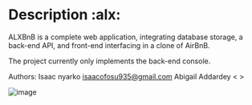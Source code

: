 <h1>Description :alx: </h1>
ALXBnB is a complete web application, integrating database storage, a back-end API, and front-end interfacing in a clone of AirBnB.

The project currently only implements the back-end console.

Authors:
Isaac nyarko <isaacofosu935@gmail.com>
Abigail Addardey <   >

![image](https://user-images.githubusercontent.com/77997252/233435464-4278c2c9-81cb-43ea-937d-dfd6b81ed2f1.png)
